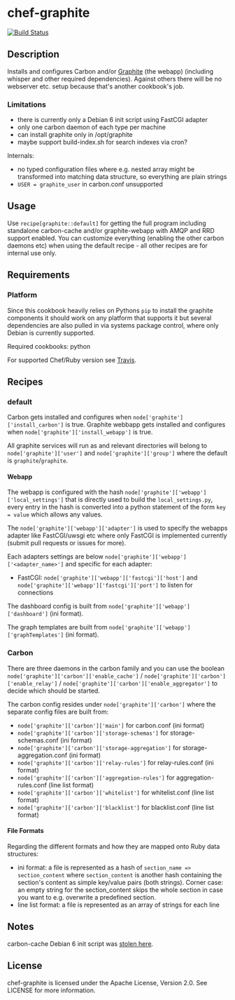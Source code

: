 # chef-graphite

[![Build Status](https://travis-ci.org/cmur2/chef-graphite.png)](https://travis-ci.org/cmur2/chef-graphite)

## Description

Installs and configures Carbon and/or [Graphite](http://graphite.readthedocs.org/) (the webapp) (including whisper and other required dependencies). Against others there will be no webserver etc. setup because that's another cookbook's job.

### Limitations

* there is currently only a Debian 6 init script using FastCGI adapter
* only one carbon daemon of each type per machine
* can install graphite only in /opt/graphite
* maybe support build-index.sh for search indexes via cron?

Internals:

* no typed configuration files where e.g. nested array might be transformed into matching data structure, so everything are plain strings
* `USER = graphite_user` in carbon.conf unsupported

## Usage

Use `recipe[graphite::default]` for getting the full program including standalone carbon-cache and/or graphite-webapp with AMQP and RRD support enabled. You can customize everything (enabling the other carbon daemons etc) when using the default recipe - all other recipes are for internal use only.

## Requirements

### Platform

Since this cookbook heavily relies on Pythons `pip` to install the graphite components it should work on any platform that supports it but several dependencies are also pulled in via systems package control, where only Debian is currently supported.

Required cookbooks: python

For supported Chef/Ruby version see [Travis](https://travis-ci.org/cmur2/chef-graphite).

## Recipes

### default

Carbon gets installed and configures when `node['graphite']['install_carbon']` is true. Graphite webbapp gets installed and configures when `node['graphite']['install_webapp']` is true.

All graphite services will run as and relevant directories will belong to `node['graphite']['user']` and `node['graphite']['group']` where the default is `graphite`/`graphite`.

#### Webapp

The webapp is configured with the hash `node['graphite']['webapp']['local_settings']` that is directly used to build the `local_settings.py`, every entry in the hash is converted into a python statement of the form `key = value` which allows any values.

The `node['graphite']['webapp']['adapter']` is used to specify the webapps adapter like FastCGI/uwsgi etc where only FastCGI is implemented currently (submit pull requests or issues for more).

Each adapters settings are below `node['graphite']['webapp']['<adapter_name>']` and specific for each adapter:

* FastCGI: `node['graphite']['webapp']['fastcgi']['host']` and `node['graphite']['webapp']['fastcgi']['port']` to listen for connections

The dashboard config is built from `node['graphite']['webapp']['dashboard']` (ini format).

The graph templates are built from `node['graphite']['webapp']['graphTemplates']` (ini format).

### Carbon

There are three daemons in the carbon family and you can use the boolean `node['graphite']['carbon']['enable_cache']` / `node['graphite']['carbon']['enable_relay']` / `node['graphite']['carbon']['enable_aggregator']` to decide which should be started.

The carbon config resides under `node['graphite']['carbon']` where the separate config files are built from:

* `node['graphite']['carbon']['main']` for carbon.conf (ini format)
* `node['graphite']['carbon']['storage-schemas']` for storage-schemas.conf (ini format)
* `node['graphite']['carbon']['storage-aggregation']` for storage-aggregation.conf (ini format)
* `node['graphite']['carbon']['relay-rules']` for relay-rules.conf (ini format)
* `node['graphite']['carbon']['aggregation-rules']` for aggregation-rules.conf (line list format)
* `node['graphite']['carbon']['whitelist']` for whitelist.conf (line list format)
* `node['graphite']['carbon']['blacklist']` for blacklist.conf (line list format)

#### File Formats

Regarding the different formats and how they are mapped onto Ruby data structures:

* ini format: a file is represented as a hash of `section_name => section_content` where `section_content` is another hash containing the section's content as simple key/value pairs (both strings). Corner case: an empty string for the section_content skips the whole section in case you want to e.g. overwrite a predefined section.
* line list format: a file is represented as an array of strings for each line

## Notes

carbon-cache Debian 6 init script was [stolen here](https://gist.github.com/chalmerj/1492384).

## License

chef-graphite is licensed under the Apache License, Version 2.0. See LICENSE for more information.
